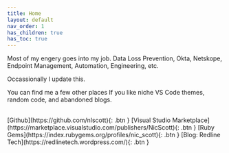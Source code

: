 ```yaml
---
title: Home
layout: default
nav_order: 1
has_children: true
has_toc: true
---
```




Most of my engery goes into my job. Data Loss Prevention, Okta, Netskope, Endpoint Management, Automation, Engineering, etc.

Occassionally I update this.

You can find me a few other places If you like niche VS Code themes, random code, and abandoned blogs.

<br>
[Github](https://github.com/nlscott){: .btn }
[Visual Studio Marketplace](https://marketplace.visualstudio.com/publishers/NicScott){: .btn }
[Ruby Gems](https://index.rubygems.org/profiles/nic_scott){: .btn }
[Blog: Redline Tech](https://redlinetech.wordpress.com/){: .btn }
<br>
<br>
